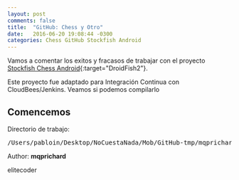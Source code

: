 ```yaml
---
layout: post
comments: false
title:  "GitHub: Chess y Otro"
date:   2016-06-20 19:08:44 -0300
categories: Chess GitHub Stockfish Android
---
```

Vamos a comentar los exitos y fracasos de trabajar con el proyecto [Stockfish Chess Android][DroidFish-GitHub]{:target="DroidFish2"}.

Este proyecto fue adaptado para Integración Continua con CloudBees/Jenkins.
Veamos si podemos compilarlo

## Comencemos

Directorio de trabajo:

<pre>
/Users/pabloin/Desktop/NoCuestaNada/Mob/GitHub-tmp/mqprichard
</pre>

Author: **mqprichard**

elitecoder




[DroidFish-GitHub]:                   https://github.com/peterosterlund2/droidfish

[stockfishchess-ios-GitHub]:          https://github.com/elitecoder/stockfishchess-ios
[droidfishchess_android-GitHub]:      https://github.com/elitecoder/droidfishchess_android

[stockfishchess-android-GitHub]:      https://github.com/mqprichard/stockfishchess-android
